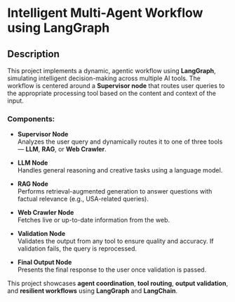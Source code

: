# Intelligent Multi-Agent Workflow using LangGraph

## Description

This project implements a dynamic, agentic workflow using **LangGraph**, simulating intelligent decision-making across multiple AI tools. The workflow is centered around a **Supervisor node** that routes user queries to the appropriate processing tool based on the content and context of the input.

### Components:

- **Supervisor Node**  
  Analyzes the user query and dynamically routes it to one of three tools — **LLM**, **RAG**, or **Web Crawler**.

- **LLM Node**  
  Handles general reasoning and creative tasks using a language model.

- **RAG Node**  
  Performs retrieval-augmented generation to answer questions with factual relevance (e.g., USA-related queries).

- **Web Crawler Node**  
  Fetches live or up-to-date information from the web.

- **Validation Node**  
  Validates the output from any tool to ensure quality and accuracy. If validation fails, the query is reprocessed.

- **Final Output Node**  
  Presents the final response to the user once validation is passed.

This project showcases **agent coordination**, **tool routing**, **output validation**, and **resilient workflows** using **LangGraph** and **LangChain**.

